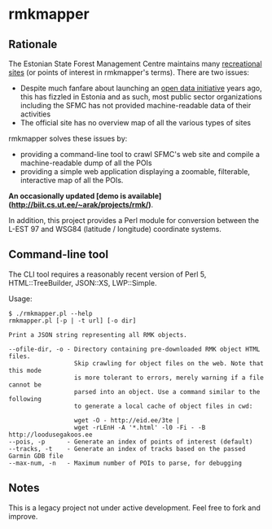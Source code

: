 # rmkmapper

## Rationale

The Estonian State Forest Management Centre maintains many [recreational
sites](http://loodusegakoos.ee/en) (or points of interest in rmkmapper's
terms). There are two issues:

* Despite much fanfare about launching an [open data
  initiative](https://opendata.riik.ee/) years ago, this has fizzled in
  Estonia and as such, most public sector organizations including the
  SFMC has not provided machine-readable data of their activities
* The official site has no overview map of all the various types of
  sites

rmkmapper solves these issues by:

* providing a command-line tool to crawl SFMC's web site and compile a
  machine-readable dump of all the POIs
* providing a simple web application displaying a zoomable, filterable,
  interactive map of all the POIs.

**An occasionally updated [demo is available]
(http://biit.cs.ut.ee/~arak/projects/rmk/)**.

In addition, this project provides a Perl module for conversion between
the L-EST 97 and WSG84 (latitude / longitude) coordinate systems.

## Command-line tool

The CLI tool requires a reasonably recent version of Perl 5,
HTML::TreeBuilder, JSON::XS, LWP::Simple.

Usage:

```
$ ./rmkmapper.pl --help
rmkmapper.pl [-p | -t url] [-o dir]

Print a JSON string representing all RMK objects.

--ofile-dir, -o - Directory containing pre-downloaded RMK object HTML files.
                  Skip crawling for object files on the web. Note that this mode
                  is more tolerant to errors, merely warning if a file cannot be
                  parsed into an object. Use a command similar to the following
                  to generate a local cache of object files in cwd:

                  wget -O - http://eid.ee/3te |
                  wget -rLEnH -A '*.html' -l0 -Fi - -B http://loodusegakoos.ee
--pois, -p      - Generate an index of points of interest (default)
--tracks, -t    - Generate an index of tracks based on the passed Garmin GDB file
--max-num, -n   - Maximum number of POIs to parse, for debugging
```

## Notes

This is a legacy project not under active development. Feel free to fork
and improve.
